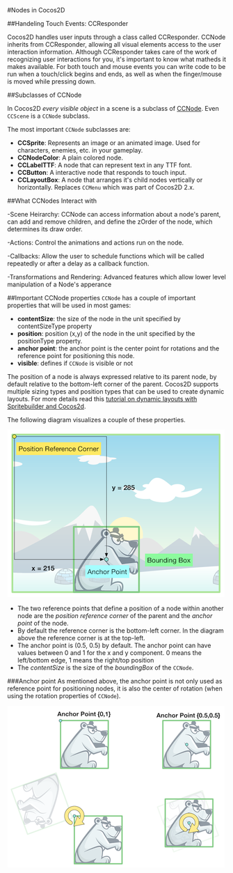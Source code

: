 #Nodes in Cocos2D


##Handeling Touch Events: CCResponder

Cocos2D handles user inputs through a class called CCResponder.  CCNode inherits from CCResponder, allowing all visual elements access to the user interaction information.  Although CCResponder takes care of the work of recognizing user interactions for you, it's important to know what matheds it makes available.  For both touch and mouse events you can write code to be run when a touch/click begins and ends, as well as when the finger/mouse is moved while pressing down.

##Subclasses of CCNode

In Cocos2D *every visible object* in a scene is a subclass of
[CCNode](http://www.cocos2d-iphone.org/api-ref/3.0-rc1/Classes/CCNode.html). Even `CCScene` is a `CCNode` subclass.

The most important `CCNode` subclasses are:

* **CCSprite**: Represents an image or an animated image. Used for characters,
  enemies, etc. in your gameplay.
* **CCNodeColor**: A plain colored node.
* **CCLabelTTF**: A node that can represent text in any TTF font.
* **CCButton**: A interactive node that responds to touch input.
* **CCLayoutBox**: A node that arranges it's child nodes vertically or horizontally. Replaces `CCMenu` which was part of Cocos2D 2.x.

##What CCNodes Interact with

-Scene Heirarchy:  CCNode can access information about a node's parent, can add and remove children, and define the zOrder of the node, which determines its draw order.

-Actions:  Control the animations and actions run on the node.

-Callbacks: Allow the user to schedule functions which will be called repeatedly or after a delay as a callback function.

-Transformations and Rendering:  Advanced features which allow lower level manipulation of a Node's apperance


##Important CCNode properties
`CCNode` has a couple of important properties that will be used in most games:

* **contentSize**: the size of the node in the unit specified by contentSizeType property
* **position**:  position (x,y) of the node in the unit specified by the positionType property.
* **anchor point**: the anchor point is the center point for rotations and the reference point for positioning this node.
* **visible**: defines if `CCNode` is visible or not

The position of a node is always expressed relative to its parent node, by default relative to the bottom-left corner of the parent. Cocos2D supports multiple sizing types and position types that can be used to create dynamic layouts. For more details read this [tutorial on dynamic layouts with Spritebuilder and Cocos2d](https://www.makegameswith.us/gamernews/361/dynamic-layouts-with-spritebuilder-and-cocos2d-30).

The following diagram visualizes a couple of these properties.

![image](Node_Positioning.png)

- The two reference points that define a position of a node within another node are the *position reference corner* of the parent and the *anchor point* of the node. 
- By default the reference corner is the bottom-left corner. In the diagram above the reference corner is at the top-left.
- The anchor point is (0.5, 0.5) by default. The anchor point can have values between 0 and 1 for the x and y component. 0 means the left/bottom edge, 1 means the right/top position
- The *contentSize* is the size of the *boundingBox* of the `CCNode`.

###Anchor point
As mentioned above, the anchor point is not only used as reference point for positioning nodes, it is also the center of rotation (when using the rotation properties of `CCNode`). 

![image](AnchorPoint.png)
